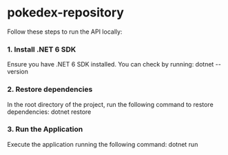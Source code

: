 # pokedex-repository

Follow these steps to run the API locally:

### 1. Install .NET 6 SDK
Ensure you have .NET 6 SDK installed. You can check by running:
dotnet --version

### 2. Restore dependencies
In the root directory of the project, run the following command to restore dependencies:
dotnet restore

### 3. Run the Application
Execute the application running the following command:
dotnet run
